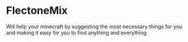 # FlectoneMix
Will help your minecraft by suggesting the most necessary things for you and making it easy for you to find anything and everything
